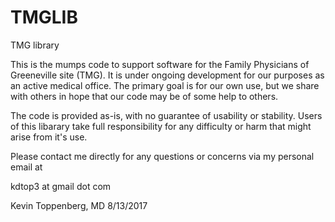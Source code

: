 # TMGLIB
TMG library

This is the mumps code to support software for the Family Physicians of Greeneville
site (TMG).  It is under ongoing development for our purposes as an active medical
office.  The primary goal is for our own use, but we share with others in hope
that our code may be of some help to others.

The code is provided as-is, with no guarantee of usability or stability.  Users of
this libarary take full responsibility for any difficulty or harm that might arise
from it's use.

Please contact me directly for any questions or concerns via my personal email at

kdtop3 at gmail dot com

Kevin Toppenberg, MD
8/13/2017

